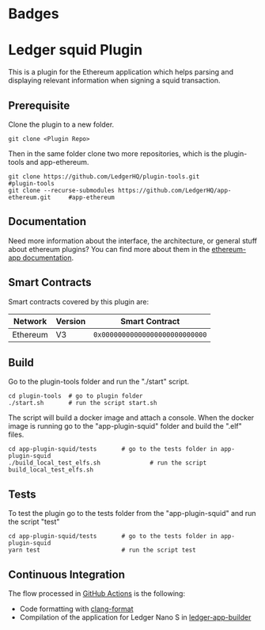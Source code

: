 # Badges
<Plugin Github Action Badger>

# Ledger squid Plugin

This is a plugin for the Ethereum application which helps parsing and displaying relevant information when signing a squid transaction.

## Prerequisite

Clone the plugin to a new folder.

```shell
git clone <Plugin Repo>
```

Then in the same folder clone two more repositories, which is the plugin-tools and app-ethereum.

```shell
git clone https://github.com/LedgerHQ/plugin-tools.git                          #plugin-tools
git clone --recurse-submodules https://github.com/LedgerHQ/app-ethereum.git     #app-ethereum
```
## Documentation

Need more information about the interface, the architecture, or general stuff about ethereum plugins? You can find more about them in the [ethereum-app documentation](https://github.com/LedgerHQ/app-ethereum/blob/master/doc/ethapp_plugins.asc).

## Smart Contracts

Smart contracts covered by this plugin are:

| Network | Version | Smart Contract |
| ---       | --- | --- |
| Ethereum  | V3  | `0x00000000000000000000000000`|


## Build

Go to the plugin-tools folder and run the "./start" script.
```shell
cd plugin-tools  # go to plugin folder
./start.sh       # run the script start.sh
```
The script will build a docker image and attach a console.
When the docker image is running go to the "app-plugin-squid" folder and build the ".elf" files.
```shell
cd app-plugin-squid/tests       # go to the tests folder in app-plugin-squid
./build_local_test_elfs.sh              # run the script build_local_test_elfs.sh
```

## Tests

To test the plugin go to the tests folder from the "app-plugin-squid" and run the script "test"
```shell
cd app-plugin-squid/tests       # go to the tests folder in app-plugin-squid
yarn test                       # run the script test
```
## Continuous Integration


The flow processed in [GitHub Actions](https://github.com/features/actions) is the following:

- Code formatting with [clang-format](http://clang.llvm.org/docs/ClangFormat.html)
- Compilation of the application for Ledger Nano S in [ledger-app-builder](https://github.com/LedgerHQ/ledger-app-builder)

